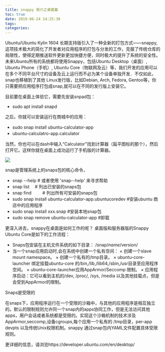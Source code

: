 ```yaml
---
title: snappy 简介之桌面篇
toc: true
date: 2019-06-24 14:25:38
tags:
categories:
---
```


Ubuntu/Ubuntu Kylin 1604 长期支持版引入了一种全新的打包方式——snappy, 这项技术极大的简化了开发者对应用程序的打包与分发的工作，克服了传统仓库的局限性，使得定期推送软件更新更加快捷方便，同时极大的提升了系统的安全性。 未来Ubuntu所有的系统都将使用Snappy，包括Ubuntu Desktop（桌面）, Ubuntu Phone（手机）, Ubuntu Core（物联网及云）等，我们开发的应用可以在多个不同平台尺寸的设备及云上运行而不必为某个设备单独开发．不仅如此，snap也移植到了其他 Linux发行版，比如Debian, Arch, Fedora, Gentoo等，你只需要把应用程序打包成snap,就可以在不同的发行版上安装它。

目前要在桌面上体验它，需要先安装snpad包：
 * sudo apt install snapd
  
之后，你就可以安装运行在商城中的应用：　　
 * sudo snap install ubuntu-calculator-app　　
 * ubuntu-calculatro-app.calculator　
　

当然，你也可以在dash中输入“Calculator"找到计算器（扁平图标的那个），然后打开它。这样你就在桌面上成功运行了手机版的计算器。

![](https://www.ubuntukylin.com/upload/201606/1466755449408310.jpg)

snap是管理系统上的snaps包的核心命令，　
 * snap --help      # 或者使用 'snap--help' 来寻求帮助
 * snap list       　# 列出已安装的snaps包
 * snap find    　　  # 列出所有可安装的snaps包
 * sudo snap install ubuntu-calculator-app.ubuntucoredev     #安装ubuntu 商店中的应用程序
 * sudo snap install xxx.snap     #安装本地snap包
 * sudo snap remove ubuntu-calculator-app     #卸载

更深入进去，snappy在桌面是如何工作的呢？
桌面版和服务器版的Snappy Ubuntu Core是如下的工作流程：
* Snaps包安装在主机文件系统的如下目录：
  /snap/$name/$version/
* 当一个snap应用启动时,会在系统中创建一个私有空间：
  × 创建一个slave mount namespace。
  × 创建一个私有的/tmp目录。
  × ubuntu-core-launcher 绑定挂载ubuntu-core 的/bin,/lib,/lib64,/sbin,/usr目录至应用程序空间。
  × ubuntu-core-launcher应用AppArmor/Seccomp 限制。
  × 应用程序启动：它可以看到主机的/dev, /proc/, /sys, /media 以及其他挂载点，但是会受到AppArmor的限制。

Snaps是受限的

在snaps下，应用程序运行在一个受限的沙箱中，与其他的应用程序是相互独立的。默认的限制规则允许同一个snap内的apps协同工作，但是无法访问其他apps，用户会话或者系统都是受限的。实现这个沙箱机制的技术涉及AppArmor,seccomp,设备cgroups,每个应用一个私有的 /tmp目录，per-app devpts 以及传统Unix权限机制。snappy 通过snap包内YAML文件配置具体受限规则。

更详细的信息，请浏览https://developer.ubuntu.com/en/desktop/
